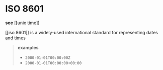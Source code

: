 # ISO 8601

**see** [[unix time]]

[[iso 8601]] is a widely-used international standard for representing dates and times

> **examples**
>
> - `2000-01-01T00:00:00Z`
> - `2000-01-01T00:00:00+00:00`
